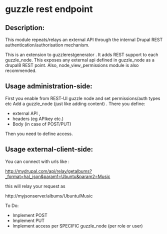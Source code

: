 # guzzle rest endpoint

## Description:
This module repeats/relays an external API through the internal Drupal REST authentication/authorisation mechanism.

This is an extension to guzzlerestgenerator . It adds REST support to each guzzle_node. This exposes any external api defined in guzzle_node as a drupal8 REST point. Also, node_view_permissions module is also recommended.

## Usage administration-side: 
First you enable from REST-UI guzzle node
and set permissions/auth types etc
Add a guzzle_node (just like adding content) .
There you define:
- external API , 
- headers (eg APIkey etc.) 
- Body (in case of POST/PUT)



Then you need to define access.

## Usage external-client-side: 
You can connect with urls like :

http://mydrupal.com/api/relay/getalbums?_format=hal_json&param1=Ubuntu&param2=Music

this will relay your request as 

http://myjsonserver/albums/Ubuntu/Music




To Do: 
- Implement POST
- Implement PUT
- Implement access per SPECIFIC guzzle_node (per role or user)


